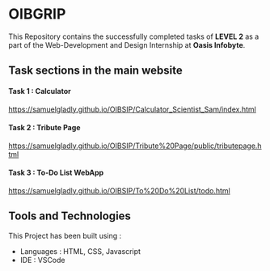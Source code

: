 # OIBGRIP

This Repository contains the successfully completed tasks of **LEVEL 2** as a part of the Web-Development and Design Internship at **Oasis Infobyte**.


## Task sections in the main website

#### Task 1 : Calculator
https://samuelgladly.github.io/OIBSIP/Calculator_Scientist_Sam/index.html

#### Task 2 : Tribute Page
https://samuelgladly.github.io/OIBSIP/Tribute%20Page/public/tributepage.html

#### Task 3 : To-Do List WebApp
https://samuelgladly.github.io/OIBSIP/To%20Do%20List/todo.html

## Tools and Technologies
This Project has been built using :
  * Languages : HTML, CSS, Javascript
  * IDE : VSCode
 
